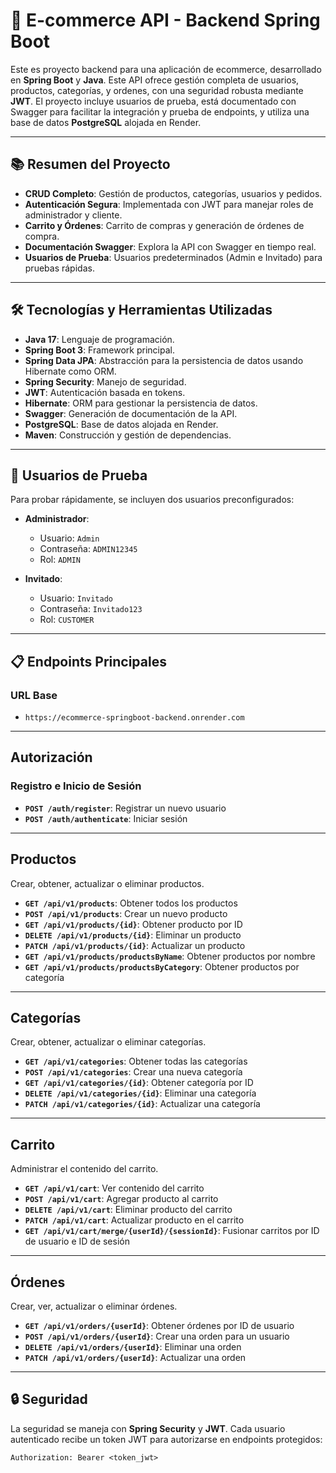 # 🛒 E-commerce API - Backend Spring Boot

Este es proyecto backend para una aplicación de ecommerce, desarrollado en **Spring Boot** y **Java**. Este API ofrece gestión completa de usuarios, productos, categorías, y ordenes, con una seguridad robusta mediante **JWT**. El proyecto incluye usuarios de prueba, está documentado con Swagger para facilitar la integración y prueba de endpoints, y utiliza una base de datos **PostgreSQL** alojada en Render.

---

## 📚 Resumen del Proyecto

- **CRUD Completo**: Gestión de productos, categorías, usuarios y pedidos.
- **Autenticación Segura**: Implementada con JWT para manejar roles de administrador y cliente.
- **Carrito y Órdenes**: Carrito de compras y generación de órdenes de compra.
- **Documentación Swagger**: Explora la API con Swagger en tiempo real.
- **Usuarios de Prueba**: Usuarios predeterminados (Admin e Invitado) para pruebas rápidas.

---

## 🛠️ Tecnologías y Herramientas Utilizadas

- **Java 17**: Lenguaje de programación.
- **Spring Boot 3**: Framework principal.
- **Spring Data JPA**: Abstracción para la persistencia de datos usando Hibernate como ORM.
- **Spring Security**: Manejo de seguridad.
- **JWT**: Autenticación basada en tokens.
- **Hibernate**: ORM para gestionar la persistencia de datos.
- **Swagger**: Generación de documentación de la API.
- **PostgreSQL**: Base de datos alojada en Render.
- **Maven**: Construcción y gestión de dependencias.

---

## 👥 Usuarios de Prueba

Para probar rápidamente, se incluyen dos usuarios preconfigurados:

- **Administrador**:
  - Usuario: `Admin`
  - Contraseña: `ADMIN12345`
  - Rol: `ADMIN`

- **Invitado**:
  - Usuario: `Invitado`
  - Contraseña: `Invitado123`
  - Rol: `CUSTOMER`

---

## 📋 Endpoints Principales


### URL Base
- `https://ecommerce-springboot-backend.onrender.com`

---

## Autorización

### Registro e Inicio de Sesión
- **`POST /auth/register`**: Registrar un nuevo usuario
- **`POST /auth/authenticate`**: Iniciar sesión

---

## Productos
Crear, obtener, actualizar o eliminar productos.

- **`GET /api/v1/products`**: Obtener todos los productos
- **`POST /api/v1/products`**: Crear un nuevo producto
- **`GET /api/v1/products/{id}`**: Obtener producto por ID
- **`DELETE /api/v1/products/{id}`**: Eliminar un producto
- **`PATCH /api/v1/products/{id}`**: Actualizar un producto
- **`GET /api/v1/products/productsByName`**: Obtener productos por nombre
- **`GET /api/v1/products/productsByCategory`**: Obtener productos por categoría
---

## Categorías
Crear, obtener, actualizar o eliminar categorías.

- **`GET /api/v1/categories`**: Obtener todas las categorías
- **`POST /api/v1/categories`**: Crear una nueva categoría
- **`GET /api/v1/categories/{id}`**: Obtener categoría por ID
- **`DELETE /api/v1/categories/{id}`**: Eliminar una categoría
- **`PATCH /api/v1/categories/{id}`**: Actualizar una categoría

---

## Carrito
Administrar el contenido del carrito.

- **`GET /api/v1/cart`**: Ver contenido del carrito
- **`POST /api/v1/cart`**: Agregar producto al carrito
- **`DELETE /api/v1/cart`**: Eliminar producto del carrito
- **`PATCH /api/v1/cart`**: Actualizar producto en el carrito
- **`GET /api/v1/cart/merge/{userId}/{sessionId}`**: Fusionar carritos por ID de usuario e ID de sesión

---

## Órdenes
Crear, ver, actualizar o eliminar órdenes.

- **`GET /api/v1/orders/{userId}`**: Obtener órdenes por ID de usuario
- **`POST /api/v1/orders/{userId}`**: Crear una orden para un usuario
- **`DELETE /api/v1/orders/{userId}`**: Eliminar una orden
- **`PATCH /api/v1/orders/{userId}`**: Actualizar una orden

---


## 🔒 Seguridad

La seguridad se maneja con **Spring Security** y **JWT**. Cada usuario autenticado recibe un token JWT para autorizarse en endpoints protegidos:

```http
Authorization: Bearer <token_jwt>
